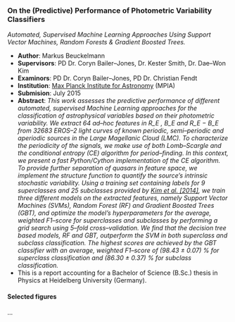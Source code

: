 ### On the (Predictive) Performance of Photometric Variability Classifiers
*Automated, Supervised Machine Learning Approaches Using Support Vector Machines, Random Forests & Gradient Boosted Trees.*

- **Author**: Markus Beuckelmann
- **Supervisors**: PD Dr. Coryn Bailer–Jones, Dr. Kester Smith, Dr. Dae–Won Kim
- **Examinors**: PD Dr. Coryn Bailer–Jones, PD Dr. Christian Fendt
- **Institution**: [Max Planck Institute for Astronomy](http://www.mpia.de) (MPIA)
- **Submision**: July 2015
- **Abstract**: *This work assesses the predictive performance of different automated, supervised Machine Learning approaches for the classification of astrophysical variables based on their photometric variability. We extract 64 ad–hoc features in R_E , B_E and R_E − B_E from 32683 EROS–2 light curves of known periodic, semi–periodic and aperiodic sources in the Large Magellanic Cloud (LMC). To characterize the periodicity of the signals, we make use of both Lomb–Scargle and the conditional entropy (CE) algorithm for period–finding. In this context, we present a fast Python/Cython implementation of the CE algorithm. To provide further separation of quasars in feature space, we implement the structure function to quantify the source’s intrinsic stochastic variability. Using a training set containing labels for 9 superclasses and 25 subclasses provided by [Kim et al. [2014]](http://www.aanda.org/articles/aa/pdf/2014/06/aa23252-13.pdf), we train three different models on the extracted features, namely Support Vector Machines (SVMs), Random Forest (RF) and Gradient Boosted Trees (GBT), and optimize the model’s hyperparameters for the average, weighted F1–score for superclasses and subclasses by performing a grid search using 5–fold cross–validation. We find that the decision tree based models, RF and GBT, outperform the SVM in both superclass and subclass classification. The highest scores are achieved by the GBT classifier with an average, weighted F1–score of (98.43 ± 0.07) % for superclass classification and (86.30 ± 0.37) % for subclass classification.*
- This is a report accounting for a Bachelor of Science (B.Sc.) thesis in Physics at Heidelberg University (Germany).

#### Selected figures

...
